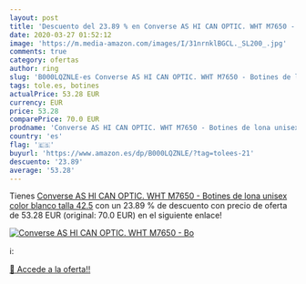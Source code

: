 ```yaml
---
layout: post
title: 'Descuento del 23.89 % en Converse AS HI CAN OPTIC. WHT M7650 - Bo'
date: 2020-03-27 01:52:12
image: 'https://m.media-amazon.com/images/I/31nrnklBGCL._SL200_.jpg'
comments: true
category: ofertas
author: ring
slug: 'B000LQZNLE-es Converse AS HI CAN OPTIC. WHT M7650 - Botines de lona...'
tags: tole.es, botines
actualPrice: 53.28 EUR
currency: EUR
price: 53.28
comparePrice: 70.0 EUR
prodname: 'Converse AS HI CAN OPTIC. WHT M7650 - Botines de lona unisex  color blanco  talla 42.5'
country: 'es'
flag: '🇪🇸'
buyurl: 'https://www.amazon.es/dp/B000LQZNLE/?tag=tolees-21'
descuento: '23.89'
average: '53.28'
---
```


Tienes [Converse AS HI CAN OPTIC. WHT M7650 - Botines de lona unisex  color blanco  talla 42.5](https://www.amazon.es/dp/B000LQZNLE/?tag=tolees-21) con un 23.89 % de descuento con precio de oferta de 53.28 EUR (original: 70.0 EUR) en el siguiente enlace!

[![Converse AS HI CAN OPTIC. WHT M7650 - Bo](https://m.media-amazon.com/images/I/31nrnklBGCL._SL200_.jpg)](https://www.amazon.es/dp/B000LQZNLE/?tag=tolees-21)

ℹ️:


[🛒 Accede a la oferta!!](https://www.amazon.es/dp/B000LQZNLE/?tag=tolees-21)
